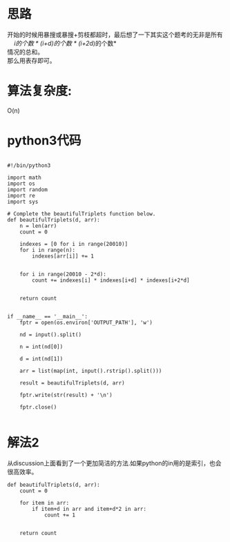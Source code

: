 

# 思路

开始的时候用暴搜或暴搜+剪枝都超时，最后想了一下其实这个题考的无非是所有  
&nbsp;&nbsp;&nbsp;&nbsp;*i的个数 * (i+d)的个数 * (i+2*d)的个数*  
情况的总和。  
那么用表存即可。  

# 算法复杂度: 
O(n)


# python3代码

```

#!/bin/python3

import math
import os
import random
import re
import sys

# Complete the beautifulTriplets function below.
def beautifulTriplets(d, arr):
    n = len(arr)
    count = 0

    indexes = [0 for i in range(20010)]
    for i in range(n):
        indexes[arr[i]] += 1


    for i in range(20010 - 2*d):
        count += indexes[i] * indexes[i+d] * indexes[i+2*d]


    return count


if __name__ == '__main__':
    fptr = open(os.environ['OUTPUT_PATH'], 'w')

    nd = input().split()

    n = int(nd[0])

    d = int(nd[1])

    arr = list(map(int, input().rstrip().split()))

    result = beautifulTriplets(d, arr)

    fptr.write(str(result) + '\n')

    fptr.close()


```

# 解法2
从discussion上面看到了一个更加简洁的方法.如果python的in用的是索引，也会很高效率。

```
def beautifulTriplets(d, arr):
    count = 0

    for item in arr:
        if item+d in arr and item+d*2 in arr:
            count += 1


    return count
```